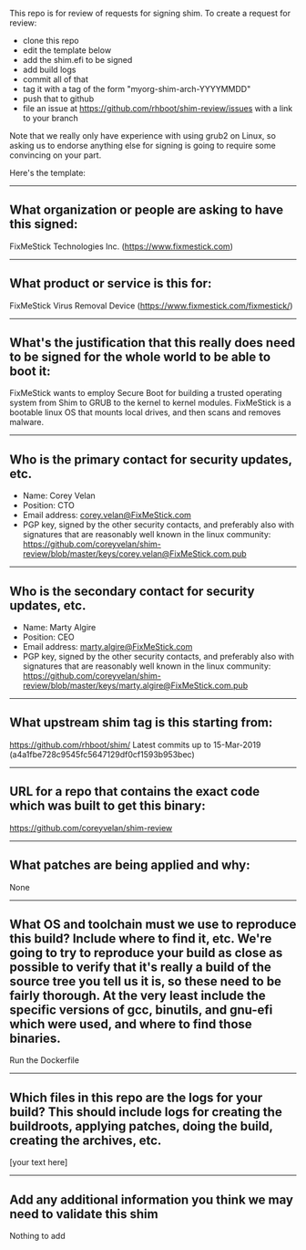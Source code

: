 This repo is for review of requests for signing shim.  To create a request for review:

- clone this repo
- edit the template below
- add the shim.efi to be signed
- add build logs
- commit all of that
- tag it with a tag of the form "myorg-shim-arch-YYYYMMDD"
- push that to github
- file an issue at https://github.com/rhboot/shim-review/issues with a link to your branch

Note that we really only have experience with using grub2 on Linux, so asking
us to endorse anything else for signing is going to require some convincing on
your part.

Here's the template:

-------------------------------------------------------------------------------
What organization or people are asking to have this signed:
-------------------------------------------------------------------------------
FixMeStick Technologies Inc. (https://www.fixmestick.com)

-------------------------------------------------------------------------------
What product or service is this for:
-------------------------------------------------------------------------------
FixMeStick Virus Removal Device (https://www.fixmestick.com/fixmestick/)

-------------------------------------------------------------------------------
What's the justification that this really does need to be signed for the whole world to be able to boot it:
-------------------------------------------------------------------------------
FixMeStick wants to employ Secure Boot for building a trusted operating system from Shim to GRUB to the kernel to kernel modules. FixMeStick is a bootable linux OS that mounts local drives, and then scans and removes malware.

-------------------------------------------------------------------------------
Who is the primary contact for security updates, etc.
-------------------------------------------------------------------------------
- Name: Corey Velan
- Position: CTO
- Email address: corey.velan@FixMeStick.com
- PGP key, signed by the other security contacts, and preferably also with signatures that are reasonably well known in the linux community: https://github.com/coreyvelan/shim-review/blob/master/keys/corey.velan@FixMeStick.com.pub

-------------------------------------------------------------------------------
Who is the secondary contact for security updates, etc.
-------------------------------------------------------------------------------
- Name: Marty Algire
- Position: CEO
- Email address: marty.algire@FixMeStick.com
- PGP key, signed by the other security contacts, and preferably also with signatures that are reasonably well known in the linux community: https://github.com/coreyvelan/shim-review/blob/master/keys/marty.algire@FixMeStick.com.pub

-------------------------------------------------------------------------------
What upstream shim tag is this starting from:
-------------------------------------------------------------------------------
https://github.com/rhboot/shim/
Latest commits up to 15-Mar-2019 (a4a1fbe728c9545fc5647129df0cf1593b953bec)

-------------------------------------------------------------------------------
URL for a repo that contains the exact code which was built to get this binary:
-------------------------------------------------------------------------------
https://github.com/coreyvelan/shim-review

-------------------------------------------------------------------------------
What patches are being applied and why:
-------------------------------------------------------------------------------
None

-------------------------------------------------------------------------------
What OS and toolchain must we use to reproduce this build?  Include where to find it, etc.  We're going to try to reproduce your build as close as possible to verify that it's really a build of the source tree you tell us it is, so these need to be fairly thorough. At the very least include the specific versions of gcc, binutils, and gnu-efi which were used, and where to find those binaries.
-------------------------------------------------------------------------------
Run the Dockerfile

-------------------------------------------------------------------------------
Which files in this repo are the logs for your build?   This should include logs for creating the buildroots, applying patches, doing the build, creating the archives, etc.
-------------------------------------------------------------------------------
[your text here]

-------------------------------------------------------------------------------
Add any additional information you think we may need to validate this shim
-------------------------------------------------------------------------------
Nothing to add
